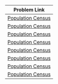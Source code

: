 | Problem Link |
| ------------------|
|[Population Census](https://www.hackerrank.com/challenges/asian-population/problem?isFullScreen=true)|
|[Population Census](https://www.hackerrank.com/challenges/asian-population/problem?isFullScreen=true)|
|[Population Census](https://www.hackerrank.com/challenges/asian-population/problem?isFullScreen=true)|
|[Population Census](https://www.hackerrank.com/challenges/asian-population/problem?isFullScreen=true)|
|[Population Census](https://www.hackerrank.com/challenges/asian-population/problem?isFullScreen=true)|
|[Population Census](https://www.hackerrank.com/challenges/asian-population/problem?isFullScreen=true)|
|[Population Census](https://www.hackerrank.com/challenges/asian-population/problem?isFullScreen=true)|
|[Population Census](https://www.hackerrank.com/challenges/asian-population/problem?isFullScreen=true)|


